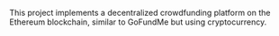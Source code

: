 This project implements a decentralized crowdfunding platform on the Ethereum blockchain, similar to GoFundMe but using cryptocurrency.

